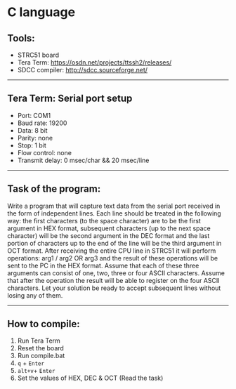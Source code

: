 # C language

## Tools: 
- STRC51 board
- Tera Term: https://osdn.net/projects/ttssh2/releases/
- SDCC compiler: http://sdcc.sourceforge.net/

---

## Tera Term: Serial port setup
- Port: COM1
- Baud rate: 19200
- Data: 8 bit
- Parity: none
- Stop: 1 bit
- Flow control: none
- Transmit delay: 0 msec/char && 20 msec/line

---

## Task of the program:
Write a program that will capture text data from the serial port received in the form of independent lines. Each line should be treated in the following way: the first characters (to the space character) are to be the first argument in HEX format, subsequent characters (up to the next space character) will be the second argument in the DEC format and the last portion of characters up to the end of the line will be the third argument in OCT format. After receiving the entire CPU line in STRC51 it will perform operations:
arg1 / arg2 OR arg3
and the result of these operations will be sent to the PC in the HEX format. Assume that each of these three arguments can consist of one, two, three or four ASCII characters. Assume that after the operation the result will be able to register on the four ASCII characters. Let your solution be ready to accept subsequent lines without losing any of them.

---

## How to compile:
1. Run Tera Term
2. Reset the board 
3. Run compile.bat
4. ``` q ``` + ```Enter```
5. ``` alt+v ```+ ```Enter```
6. Set the values of HEX, DEC & OCT (Read the task)
